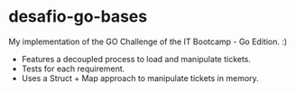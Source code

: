 # desafio-go-bases

My implementation of the GO Challenge of the IT Bootcamp - Go Edition. :)

+ Features a decoupled process to load and manipulate tickets.
+ Tests for each requirement.
+ Uses a Struct + Map approach to manipulate tickets in memory.
